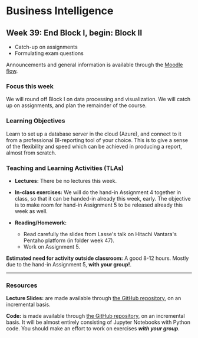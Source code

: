# Business Intelligence 

## Week 39: End Block I, begin: Block II

* Catch-up on assignments
* Formulating exam questions

Announcements and general information is available through the [Moodle flow](https://cphbusiness.mrooms.net/course/view.php?id=3874). 

### Focus this week
We will round off Block I on data processing and visualization. We will catch up on assignments, and plan the remainder of the course.

### Learning Objectives
Learn to set up a database server in the cloud (Azure), and connect to it from a professional BI-reporting tool of your choice. This is to give a sense of the flexibility and speed which can be achieved in producing a report, almost from scratch. 

### Teaching and Learning Activities (TLAs)
- **Lectures:** There be no lectures this week.

- **In-class exercises:** 
   We will do the hand-in Assignment 4 together in class, so that it can be handed-in already this week, early. The objective is to make room for hand-in Assignment 5 to be released already this week as well.

- **Reading/Homework:** 
  * Read carefully the slides from Lasse's talk on Hitachi Vantara's Pentaho platform (in folder week 47). 
  * Work on Assignment 5. 

**Estimated need for activity outside classroom:** A good 8-12 hours. Mostly due to the hand-in Assignment 5, **with your group!**.

-----------------
### Resources

**Lecture Slides:** are made available through [the GitHub repository](https://github.com/datsoftlyngby/soft2019fall-bi-teaching-material), on an incremental basis.

**Code:** is made available through [the GitHub repository](https://github.com/datsoftlyngby/soft2019fall-bi-teaching-material), on an incremental basis. It will be almost entirely consisting of Jupyter Notebooks with Python code. You should make an effort to work on exercises _**with your group**_. 

